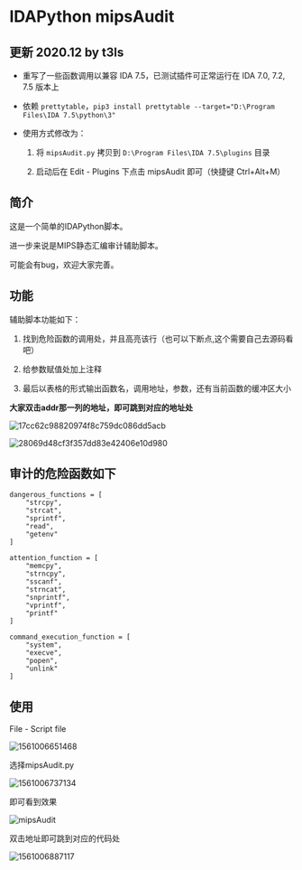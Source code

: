 # IDAPython mipsAudit

## 更新 2020.12 by t3ls

- 重写了一些函数调用以兼容 IDA 7.5，已测试插件可正常运行在 IDA 7.0, 7.2, 7.5 版本上

- 依赖 `prettytable`，`pip3 install prettytable --target="D:\Program Files\IDA 7.5\python\3"`

- 使用方式修改为：

    1. 将 `mipsAudit.py` 拷贝到 `D:\Program Files\IDA 7.5\plugins` 目录

    2. 启动后在 Edit - Plugins 下点击 mipsAudit 即可（快捷键 Ctrl+Alt+M）

## 简介

这是一个简单的IDAPython脚本。

进一步来说是MIPS静态汇编审计辅助脚本。

可能会有bug，欢迎大家完善。



## 功能

辅助脚本功能如下：

1. 找到危险函数的调用处，并且高亮该行（也可以下断点,这个需要自己去源码看吧）

2. 给参数赋值处加上注释

3. 最后以表格的形式输出函数名，调用地址，参数，还有当前函数的缓冲区大小

**大家双击addr那一列的地址，即可跳到对应的地址处**

![17cc62c98820974f8c759dc086dd5acb](17cc62c98820974f8c759dc086dd5acb.png)

![28069d48cf3f357dd83e42406e10d980](28069d48cf3f357dd83e42406e10d980.png)

## 审计的危险函数如下

```
dangerous_functions = [
    "strcpy", 
    "strcat",  
    "sprintf",
    "read", 
    "getenv"    
]

attention_function = [
    "memcpy",
    "strncpy",
    "sscanf", 
    "strncat", 
    "snprintf",
    "vprintf", 
    "printf"
]

command_execution_function = [
    "system", 
    "execve",
    "popen",
    "unlink"
]
```

## 使用



File - Script file

![1561006651468](./1561006651468.png)

选择mipsAudit.py

![1561006737134](./1561006737134.png)

即可看到效果

![mipsAudit](./mipsAudit.png)

双击地址即可跳到对应的代码处

![1561006887117](./1561006887117.png)
